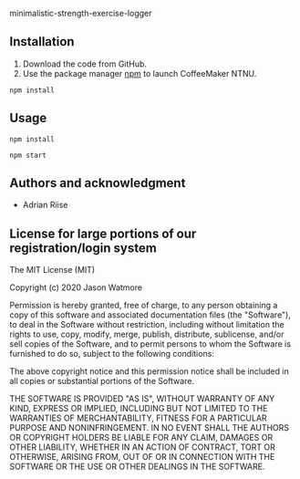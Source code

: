 minimalistic-strength-exercise-logger

## Installation

 1. Download the code from GitHub. 
 2. Use the package manager
    [npm](https://www.npmjs.com/get-npm) to launch CoffeeMaker NTNU.

```
npm install
```

## Usage

```
npm install

npm start
```
## Authors and acknowledgment

- Adrian Riise

## License for large portions of our registration/login system
The MIT License (MIT)

Copyright (c) 2020 Jason Watmore

Permission is hereby granted, free of charge, to any person obtaining a copy
of this software and associated documentation files (the "Software"), to deal
in the Software without restriction, including without limitation the rights
to use, copy, modify, merge, publish, distribute, sublicense, and/or sell
copies of the Software, and to permit persons to whom the Software is
furnished to do so, subject to the following conditions:

The above copyright notice and this permission notice shall be included in all
copies or substantial portions of the Software.

THE SOFTWARE IS PROVIDED "AS IS", WITHOUT WARRANTY OF ANY KIND, EXPRESS OR
IMPLIED, INCLUDING BUT NOT LIMITED TO THE WARRANTIES OF MERCHANTABILITY,
FITNESS FOR A PARTICULAR PURPOSE AND NONINFRINGEMENT. IN NO EVENT SHALL THE
AUTHORS OR COPYRIGHT HOLDERS BE LIABLE FOR ANY CLAIM, DAMAGES OR OTHER
LIABILITY, WHETHER IN AN ACTION OF CONTRACT, TORT OR OTHERWISE, ARISING FROM,
OUT OF OR IN CONNECTION WITH THE SOFTWARE OR THE USE OR OTHER DEALINGS IN THE
SOFTWARE.